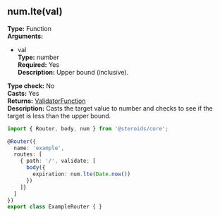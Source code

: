 ## num.lte(val)

**Type:** Function  
**Arguments:**
  - val  
    **Type:** number  
    **Required:** Yes  
    **Description:** Upper bound (inclusive).

**Type check:** No  
**Casts:** Yes  
**Returns:** [ValidatorFunction](../router-decorator/routedefinition/validationrule/validatorfunction)  
**Description:** Casts the target value to number and checks to see if the target is less than the upper bound.

```ts
import { Router, body, num } from '@steroids/core';

@Router({
  name: 'example',
  routes: [
    { path: '/', validate: [
      body({
        expiration: num.lte(Date.now())
      })
    ]}
  ]
})
export class ExampleRouter { }
```
